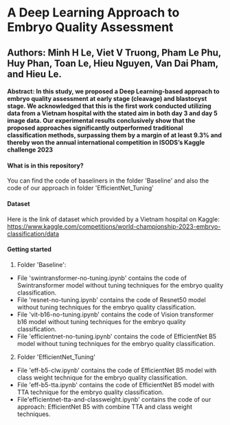 # A Deep Learning Approach to Embryo Quality Assessment
## Authors: Minh H Le, Viet V Truong, Pham Le Phu, Huy Phan, Toan Le, Hieu Nguyen, Van Dai Pham, and Hieu Le.
#### Abstract: In this study, we proposed a Deep Learning-based approach to embryo quality assessment at early stage (cleavage) and blastocyst stage. We acknowledged that this is the first work conducted utilizing data from a Vietnam hospital with the stated aim in both day 3 and day 5 image data. Our experimental results conclusively show that the proposed approaches significantly outperformed traditional classification methods, surpassing them by a margin of at least 9.3% and thereby won the annual international competition in ISODS’s Kaggle challenge 2023 
#### What is in this repository?
You can find the code of baseliners in the folder 'Baseline' and also the code of our approach in folder 'EfficientNet_Tuning'
#### Dataset
Here is the link of dataset which provided by a Vietnam hospital on Kaggle: https://www.kaggle.com/competitions/world-championship-2023-embryo-classification/data
#### Getting started
1. Folder 'Baseline':
- File 'swintransformer-no-tuning.ipynb' contains the code of Swintransformer model without tuning techniques for the embryo quality classification.
- File 'resnet-no-tuning.ipynb' contains the code of Resnet50 model without tuning techniques for the embryo quality classification.
- File 'vit-b16-no-tuning.ipynb' contains the code of Vision transformer b16 model without tuning techniques for the embryo quality classification.
- File 'efficientnet-no-tuning.ipynb' contains the code of EfficientNet B5 model without tuning techniques for the embryo quality classification.
2. Folder 'EfficientNet_Tuning'
- File 'eff-b5-clw.ipynb' contains the code of EfficientNet B5 model with class weight technique for the embryo quality classification.
- File 'eff-b5-tta.ipynb' contains the code of EfficientNet B5 model with TTA technique for the embryo quality classification.
- File'efficientnet-tta-and-classweight.ipynb' contains the code of our approach: EfficientNet B5 with combine TTA and class weight techniques.
